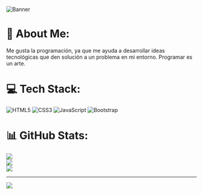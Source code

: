 ![Banner](https://github.com/samartinezh/samartinezh/assets/147454858/934d4ed1-3772-40de-b59a-e1611516035c)

# 💫 About Me:
Me gusta la programación, ya que me ayuda a desarrollar ideas tecnológicas que den solución a un problema en mi entorno. Programar es un arte.


# 💻 Tech Stack:
![HTML5](https://img.shields.io/badge/html5-%23E34F26.svg?style=for-the-badge&logo=html5&logoColor=white) ![CSS3](https://img.shields.io/badge/css3-%231572B6.svg?style=for-the-badge&logo=css3&logoColor=white) ![JavaScript](https://img.shields.io/badge/javascript-%23323330.svg?style=for-the-badge&logo=javascript&logoColor=%23F7DF1E) ![Bootstrap](https://img.shields.io/badge/bootstrap-%238511FA.svg?style=for-the-badge&logo=bootstrap&logoColor=white)
# 📊 GitHub Stats:
![](https://github-readme-stats.vercel.app/api?username=samartinezh&theme=dark&hide_border=false&include_all_commits=false&count_private=false)<br/>
![](https://github-readme-streak-stats.herokuapp.com/?user=samartinezh&theme=dark&hide_border=false)<br/>
![](https://github-readme-stats.vercel.app/api/top-langs/?username=samartinezh&theme=dark&hide_border=false&include_all_commits=false&count_private=false&layout=compact)

---
[![](https://visitcount.itsvg.in/api?id=samartinezh&icon=0&color=1)](https://visitcount.itsvg.in)

<!-- Proudly created with GPRM ( https://gprm.itsvg.in ) -->
